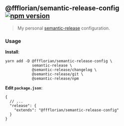 ## @ffflorian/semantic-release-config [![npm version](https://img.shields.io/npm/v/@ffflorian/semantic-release-config.svg)](https://npmjs.com/package/@ffflorian/semantic-release-config)

> My personal [semantic-release](https://semantic-release.gitbook.io/) configuration.

### Usage

**Install**:

```
yarn add -D @ffflorian/semantic-release-config \
            semantic-release \
            @semantic-release/changelog \
            @semantic-release/git \
            @semantic-release/npm
```

**Edit `package.json`**:

```jsonc
{
  // ...
  "release": {
    "extends": "@ffflorian/semantic-release-config"
  }
}
```
